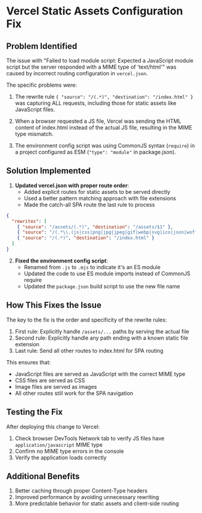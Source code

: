 # Vercel Static Assets Configuration Fix

## Problem Identified

The issue with "Failed to load module script: Expected a JavaScript module script but the server responded with a MIME type of 'text/html'" was caused by incorrect routing configuration in `vercel.json`. 

The specific problems were:

1. The rewrite rule `{ "source": "/(.*)", "destination": "/index.html" }` was capturing ALL requests, including those for static assets like JavaScript files.

2. When a browser requested a JS file, Vercel was sending the HTML content of index.html instead of the actual JS file, resulting in the MIME type mismatch.

3. The environment config script was using CommonJS syntax (`require`) in a project configured as ESM (`"type": "module"` in package.json).

## Solution Implemented

1. **Updated vercel.json with proper route order**:
   - Added explicit routes for static assets to be served directly
   - Used a better pattern matching approach with file extensions
   - Made the catch-all SPA route the last rule to process

```json
{
  "rewrites": [
    { "source": "/assets/(.*)", "destination": "/assets/$1" },
    { "source": "/(.*\\.(js|css|png|jpg|jpeg|gif|webp|svg|ico|json|woff|woff2|ttf|otf|mp4|webm|ogg|mp3|wav|pdf|avif|wasm))", "destination": "/$1" },
    { "source": "/(.*)", "destination": "/index.html" }
  ]
}
```

2. **Fixed the environment config script**:
   - Renamed from `.js` to `.mjs` to indicate it's an ES module
   - Updated the code to use ES module imports instead of CommonJS require
   - Updated the `package.json` build script to use the new file name

## How This Fixes the Issue

The key to the fix is the order and specificity of the rewrite rules:

1. First rule: Explicitly handle `/assets/...` paths by serving the actual file
2. Second rule: Explicitly handle any path ending with a known static file extension
3. Last rule: Send all other routes to index.html for SPA routing

This ensures that:
- JavaScript files are served as JavaScript with the correct MIME type
- CSS files are served as CSS
- Image files are served as images
- All other routes still work for the SPA navigation

## Testing the Fix

After deploying this change to Vercel:
1. Check browser DevTools Network tab to verify JS files have `application/javascript` MIME type
2. Confirm no MIME type errors in the console
3. Verify the application loads correctly

## Additional Benefits

1. Better caching through proper Content-Type headers
2. Improved performance by avoiding unnecessary rewriting
3. More predictable behavior for static assets and client-side routing